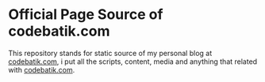 # Official Page Source of codebatik.com

This repository stands for static source of my personal blog at [codebatik.com](http://codebatik.com), i put all the scripts, content, media and anything that related with [codebatik.com](http://codebatik.com).

